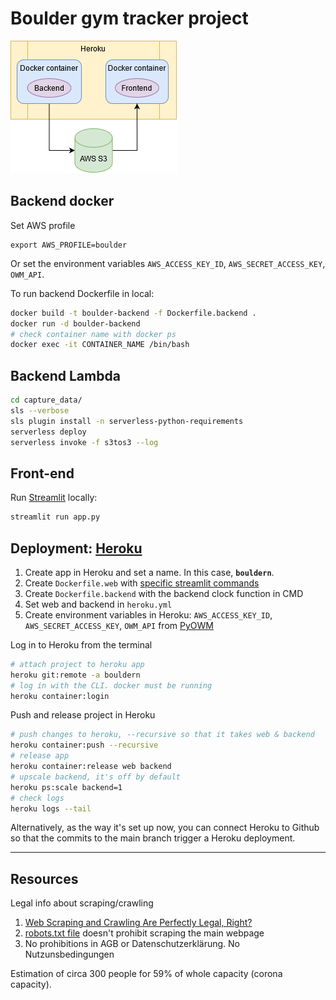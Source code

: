 # Boulder gym tracker project

![ ](boulder.png)

## Backend docker

Set AWS profile
```
export AWS_PROFILE=boulder
```

Or set the environment variables `AWS_ACCESS_KEY_ID`, `AWS_SECRET_ACCESS_KEY`, `OWM_API`.

To run backend Dockerfile in local:

```bash
docker build -t boulder-backend -f Dockerfile.backend .
docker run -d boulder-backend
# check container name with docker ps
docker exec -it CONTAINER_NAME /bin/bash
```

## Backend Lambda

```bash
cd capture_data/
sls --verbose
sls plugin install -n serverless-python-requirements
serverless deploy
serverless invoke -f s3tos3 --log
```

## Front-end

Run [Streamlit](https://streamlit.io/) locally:

```bash
streamlit run app.py
```

## Deployment: [Heroku](https://devcenter.heroku.com/)

1. Create app in Heroku and set a name. In this case, **`bouldern`**.
2. Create `Dockerfile.web` with [specific streamlit commands](https://discuss.streamlit.io/t/how-to-use-streamlit-in-docker/1067/2)
3. Create `Dockerfile.backend` with the backend clock function in CMD
4. Set web and backend in `heroku.yml`
5. Create environment variables in Heroku: `AWS_ACCESS_KEY_ID`, `AWS_SECRET_ACCESS_KEY`, `OWM_API` from [PyOWM](https://github.com/csparpa/pyowm)

Log in to Heroku from the terminal

```bash
# attach project to heroku app
heroku git:remote -a bouldern
# log in with the CLI. docker must be running
heroku container:login
```

Push and release project in Heroku

```bash
# push changes to heroku, --recursive so that it takes web & backend
heroku container:push --recursive
# release app
heroku container:release web backend
# upscale backend, it's off by default
heroku ps:scale backend=1
# check logs
heroku logs --tail
```

Alternatively, as the way it's set up now, you can connect Heroku to Github so that the commits to the main branch trigger a Heroku deployment.

---------

## Resources

Legal info about scraping/crawling

1. [Web Scraping and Crawling Are Perfectly Legal, Right?](https://benbernardblog.com/web-scraping-and-crawling-are-perfectly-legal-right/)
2. [robots.txt file](https://www.boulderwelt-muenchen-ost.de/robots.txt) doesn't prohibit scraping the main webpage
3. No prohibitions in AGB or Datenschutzerklärung. No Nutzunsbedingungen

Estimation of circa 300 people for 59% of whole capacity (corona capacity).

